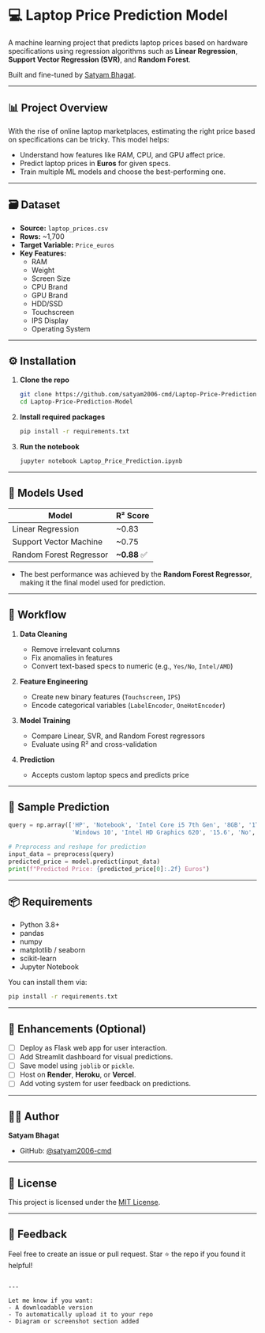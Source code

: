 # 💻 Laptop Price Prediction Model

A machine learning project that predicts laptop prices based on hardware specifications using regression algorithms such as **Linear Regression**, **Support Vector Regression (SVR)**, and **Random Forest**.

Built and fine-tuned by [Satyam Bhagat](https://github.com/satyam2006-cmd).

---

## 📊 Project Overview

With the rise of online laptop marketplaces, estimating the right price based on specifications can be tricky. This model helps:

- Understand how features like RAM, CPU, and GPU affect price.
- Predict laptop prices in **Euros** for given specs.
- Train multiple ML models and choose the best-performing one.

---

## 🗃️ Dataset

- **Source:** `laptop_prices.csv`
- **Rows:** ~1,700
- **Target Variable:** `Price_euros`
- **Key Features:**
  - RAM
  - Weight
  - Screen Size
  - CPU Brand
  - GPU Brand
  - HDD/SSD
  - Touchscreen
  - IPS Display
  - Operating System

---

## ⚙️ Installation

1. **Clone the repo**
   ```bash
   git clone https://github.com/satyam2006-cmd/Laptop-Price-Prediction-Model.git
   cd Laptop-Price-Prediction-Model


2. **Install required packages**

   ```bash
   pip install -r requirements.txt
   ```

3. **Run the notebook**

   ```bash
   jupyter notebook Laptop_Price_Prediction.ipynb
   ```

---

## 🧠 Models Used

| Model                   | R² Score     |
| ----------------------- | ------------ |
| Linear Regression       | \~0.83       |
| Support Vector Machine  | \~0.75       |
| Random Forest Regressor | **\~0.88** ✅ |

* The best performance was achieved by the **Random Forest Regressor**, making it the final model used for prediction.

---

## 📌 Workflow

1. **Data Cleaning**

   * Remove irrelevant columns
   * Fix anomalies in features
   * Convert text-based specs to numeric (e.g., `Yes/No`, `Intel/AMD`)
2. **Feature Engineering**

   * Create new binary features (`Touchscreen`, `IPS`)
   * Encode categorical variables (`LabelEncoder`, `OneHotEncoder`)
3. **Model Training**

   * Compare Linear, SVR, and Random Forest regressors
   * Evaluate using R² and cross-validation
4. **Prediction**

   * Accepts custom laptop specs and predicts price

---

## 🧪 Sample Prediction

```python
query = np.array(['HP', 'Notebook', 'Intel Core i5 7th Gen', '8GB', '1TB HDD', 
                  'Windows 10', 'Intel HD Graphics 620', '15.6', 'No', 'No', '2.1'])

# Preprocess and reshape for prediction
input_data = preprocess(query)
predicted_price = model.predict(input_data)
print(f"Predicted Price: {predicted_price[0]:.2f} Euros")
```

---

## 📦 Requirements

* Python 3.8+
* pandas
* numpy
* matplotlib / seaborn
* scikit-learn
* Jupyter Notebook

You can install them via:

```bash
pip install -r requirements.txt
```

---

## 🧠 Enhancements (Optional)

* [ ] Deploy as Flask web app for user interaction.
* [ ] Add Streamlit dashboard for visual predictions.
* [ ] Save model using `joblib` or `pickle`.
* [ ] Host on **Render**, **Heroku**, or **Vercel**.
* [ ] Add voting system for user feedback on predictions.

---

## 🙋‍♂️ Author

**Satyam Bhagat**

* GitHub: [@satyam2006-cmd](https://github.com/satyam2006-cmd)

---

## 📄 License

This project is licensed under the [MIT License](LICENSE).

---

## 💬 Feedback

Feel free to create an issue or pull request. Star ⭐ the repo if you found it helpful!

```

---

Let me know if you want:
- A downloadable version
- To automatically upload it to your repo
- Diagram or screenshot section added
```
